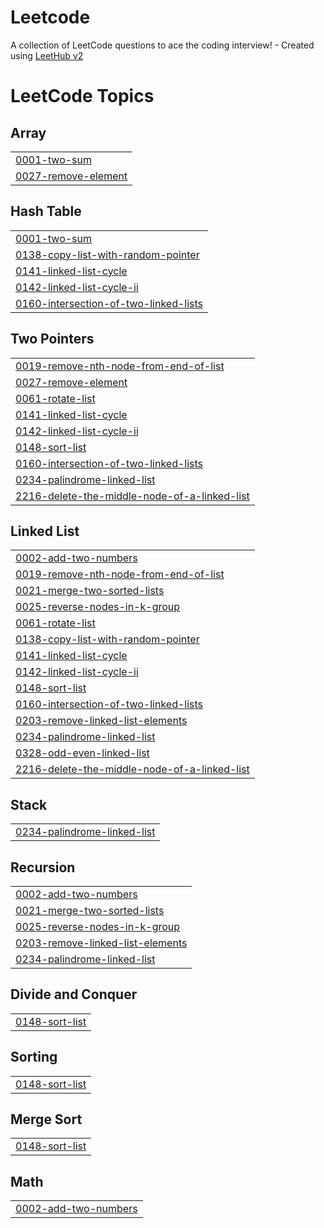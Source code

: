 # Leetcode
A collection of LeetCode questions to ace the coding interview! - Created using [LeetHub v2](https://github.com/arunbhardwaj/LeetHub-2.0)

<!---LeetCode Topics Start-->
# LeetCode Topics
## Array
|  |
| ------- |
| [0001-two-sum](https://github.com/itzuditsharma/Leetcode/tree/master/0001-two-sum) |
| [0027-remove-element](https://github.com/itzuditsharma/Leetcode/tree/master/0027-remove-element) |
## Hash Table
|  |
| ------- |
| [0001-two-sum](https://github.com/itzuditsharma/Leetcode/tree/master/0001-two-sum) |
| [0138-copy-list-with-random-pointer](https://github.com/itzuditsharma/Leetcode/tree/master/0138-copy-list-with-random-pointer) |
| [0141-linked-list-cycle](https://github.com/itzuditsharma/Leetcode/tree/master/0141-linked-list-cycle) |
| [0142-linked-list-cycle-ii](https://github.com/itzuditsharma/Leetcode/tree/master/0142-linked-list-cycle-ii) |
| [0160-intersection-of-two-linked-lists](https://github.com/itzuditsharma/Leetcode/tree/master/0160-intersection-of-two-linked-lists) |
## Two Pointers
|  |
| ------- |
| [0019-remove-nth-node-from-end-of-list](https://github.com/itzuditsharma/Leetcode/tree/master/0019-remove-nth-node-from-end-of-list) |
| [0027-remove-element](https://github.com/itzuditsharma/Leetcode/tree/master/0027-remove-element) |
| [0061-rotate-list](https://github.com/itzuditsharma/Leetcode/tree/master/0061-rotate-list) |
| [0141-linked-list-cycle](https://github.com/itzuditsharma/Leetcode/tree/master/0141-linked-list-cycle) |
| [0142-linked-list-cycle-ii](https://github.com/itzuditsharma/Leetcode/tree/master/0142-linked-list-cycle-ii) |
| [0148-sort-list](https://github.com/itzuditsharma/Leetcode/tree/master/0148-sort-list) |
| [0160-intersection-of-two-linked-lists](https://github.com/itzuditsharma/Leetcode/tree/master/0160-intersection-of-two-linked-lists) |
| [0234-palindrome-linked-list](https://github.com/itzuditsharma/Leetcode/tree/master/0234-palindrome-linked-list) |
| [2216-delete-the-middle-node-of-a-linked-list](https://github.com/itzuditsharma/Leetcode/tree/master/2216-delete-the-middle-node-of-a-linked-list) |
## Linked List
|  |
| ------- |
| [0002-add-two-numbers](https://github.com/itzuditsharma/Leetcode/tree/master/0002-add-two-numbers) |
| [0019-remove-nth-node-from-end-of-list](https://github.com/itzuditsharma/Leetcode/tree/master/0019-remove-nth-node-from-end-of-list) |
| [0021-merge-two-sorted-lists](https://github.com/itzuditsharma/Leetcode/tree/master/0021-merge-two-sorted-lists) |
| [0025-reverse-nodes-in-k-group](https://github.com/itzuditsharma/Leetcode/tree/master/0025-reverse-nodes-in-k-group) |
| [0061-rotate-list](https://github.com/itzuditsharma/Leetcode/tree/master/0061-rotate-list) |
| [0138-copy-list-with-random-pointer](https://github.com/itzuditsharma/Leetcode/tree/master/0138-copy-list-with-random-pointer) |
| [0141-linked-list-cycle](https://github.com/itzuditsharma/Leetcode/tree/master/0141-linked-list-cycle) |
| [0142-linked-list-cycle-ii](https://github.com/itzuditsharma/Leetcode/tree/master/0142-linked-list-cycle-ii) |
| [0148-sort-list](https://github.com/itzuditsharma/Leetcode/tree/master/0148-sort-list) |
| [0160-intersection-of-two-linked-lists](https://github.com/itzuditsharma/Leetcode/tree/master/0160-intersection-of-two-linked-lists) |
| [0203-remove-linked-list-elements](https://github.com/itzuditsharma/Leetcode/tree/master/0203-remove-linked-list-elements) |
| [0234-palindrome-linked-list](https://github.com/itzuditsharma/Leetcode/tree/master/0234-palindrome-linked-list) |
| [0328-odd-even-linked-list](https://github.com/itzuditsharma/Leetcode/tree/master/0328-odd-even-linked-list) |
| [2216-delete-the-middle-node-of-a-linked-list](https://github.com/itzuditsharma/Leetcode/tree/master/2216-delete-the-middle-node-of-a-linked-list) |
## Stack
|  |
| ------- |
| [0234-palindrome-linked-list](https://github.com/itzuditsharma/Leetcode/tree/master/0234-palindrome-linked-list) |
## Recursion
|  |
| ------- |
| [0002-add-two-numbers](https://github.com/itzuditsharma/Leetcode/tree/master/0002-add-two-numbers) |
| [0021-merge-two-sorted-lists](https://github.com/itzuditsharma/Leetcode/tree/master/0021-merge-two-sorted-lists) |
| [0025-reverse-nodes-in-k-group](https://github.com/itzuditsharma/Leetcode/tree/master/0025-reverse-nodes-in-k-group) |
| [0203-remove-linked-list-elements](https://github.com/itzuditsharma/Leetcode/tree/master/0203-remove-linked-list-elements) |
| [0234-palindrome-linked-list](https://github.com/itzuditsharma/Leetcode/tree/master/0234-palindrome-linked-list) |
## Divide and Conquer
|  |
| ------- |
| [0148-sort-list](https://github.com/itzuditsharma/Leetcode/tree/master/0148-sort-list) |
## Sorting
|  |
| ------- |
| [0148-sort-list](https://github.com/itzuditsharma/Leetcode/tree/master/0148-sort-list) |
## Merge Sort
|  |
| ------- |
| [0148-sort-list](https://github.com/itzuditsharma/Leetcode/tree/master/0148-sort-list) |
## Math
|  |
| ------- |
| [0002-add-two-numbers](https://github.com/itzuditsharma/Leetcode/tree/master/0002-add-two-numbers) |
<!---LeetCode Topics End-->